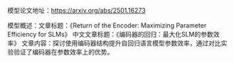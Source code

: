 模型论文地址：https://arxiv.org/abs/2501.16273

模型概述：文章标题：《Return of the Encoder: Maximizing Parameter Efficiency for SLMs》
中文文章标题：《编码器的回归：最大化SLM的参数效率》
文章内容：探讨使用编码器结构提升自回归语言模型参数效率，通过对比实验验证了编码器在参数效率上的优势。
